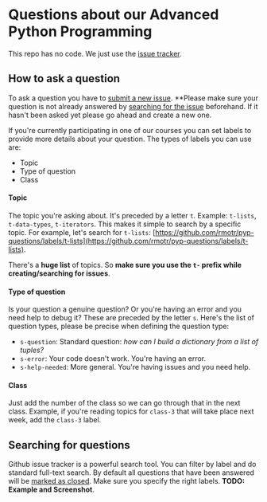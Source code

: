 # Questions about our Advanced Python Programming

This repo has no code. We just use the [issue tracker](https://github.com/rmotr/pyp-questions/issues).

## How to ask a question

To ask a question you have to [submit a new issue](https://github.com/rmotr/pyp-questions/issues/new). **Please make sure your question is not already answered by [searching for the issue](#searching-for-questions) beforehand. If it hasn't been asked yet please go ahead and create a new one.

If you're currently participating in one of our courses you can set labels to provide more details about your question. The types of labels you can use are:

 * Topic
 * Type of question
 * Class

#### Topic

The topic you're asking about. It's preceded by a letter `t`. Example: `t-lists`, `t-data-types`, `t-iterators`.
This makes it simple to search by a specific topic. For example, let's search for `t-lists`: [https://github.com/rmotr/pyp-questions/labels/t-lists](https://github.com/rmotr/pyp-questions/labels/t-lists).

There's a **huge list** of topics. So **make sure you use the `t-` prefix while creating/searching for issues**.

#### Type of question

Is your question a genuine question? Or you're having an error and you need help to debug it? These are preceded by the letter `s`. Here's the list of question types, please be precise when defining the question type:

  * `s-question`: Standard question: _how can I build a dictionary from a list of tuples?_
  * `s-error`: Your code doesn't work. You're having an error.
  * `s-help-needed`: More general. You're having issues and you need help.

#### Class

Just add the number of the class so we can go through that in the next class. Example, if you're reading topics for `class-3` that will take place next week, add the `class-3` label.

## Searching for questions

Github issue tracker is a powerful search tool. You can filter by label and do standard full-text search. By default all questions that have been answered will be [marked as closed](https://github.com/rmotr/pyp-questions/issues?q=is%3Aissue+is%3Aclosed).
Make sure you specify the right labels. **TODO: Example and Screenshot**.

